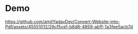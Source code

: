 # Demo
https://github.com/amitYadavDev/Convert-Website-into-Pdf/assets/45551012/29cf5ce1-b6d8-4859-ab1f-1a3fee5acb7d

